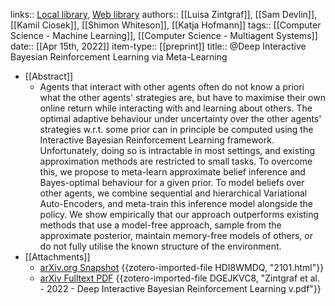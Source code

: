 links:: [Local library](zotero://select/library/items/LN6V7TZW), [Web library](https://www.zotero.org/users/7448055/items/LN6V7TZW)
authors:: [[Luisa Zintgraf]], [[Sam Devlin]], [[Kamil Ciosek]], [[Shimon Whiteson]], [[Katja Hofmann]]
tags:: [[Computer Science - Machine Learning]], [[Computer Science - Multiagent Systems]]
date:: [[Apr 15th, 2022]]
item-type:: [[preprint]]
title:: @Deep Interactive Bayesian Reinforcement Learning via Meta-Learning

- [[Abstract]]
	- Agents that interact with other agents often do not know a priori what the other agents' strategies are, but have to maximise their own online return while interacting with and learning about others. The optimal adaptive behaviour under uncertainty over the other agents' strategies w.r.t. some prior can in principle be computed using the Interactive Bayesian Reinforcement Learning framework. Unfortunately, doing so is intractable in most settings, and existing approximation methods are restricted to small tasks. To overcome this, we propose to meta-learn approximate belief inference and Bayes-optimal behaviour for a given prior. To model beliefs over other agents, we combine sequential and hierarchical Variational Auto-Encoders, and meta-train this inference model alongside the policy. We show empirically that our approach outperforms existing methods that use a model-free approach, sample from the approximate posterior, maintain memory-free models of others, or do not fully utilise the known structure of the environment.
- [[Attachments]]
	- [arXiv.org Snapshot](https://arxiv.org/abs/2101.03864) {{zotero-imported-file HDI8WMDQ, "2101.html"}}
	- [arXiv Fulltext PDF](https://arxiv.org/pdf/2101.03864.pdf) {{zotero-imported-file DGEJKVC8, "Zintgraf et al. - 2022 - Deep Interactive Bayesian Reinforcement Learning v.pdf"}}